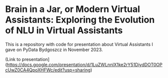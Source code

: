 # Brain in a Jar, or Modern Virtual Assistants: Exploring the Evolution of NLU in Virtual Assistants

This is a repository with code for presentation about Virtual Assistants I gave on PyData Bydgoszcz in November 2023.

(Link to presentation](https://docs.google.com/presentation/d/1LuZWLnnlX1ke2rY51DiydDOT0OPcUwZ0CA4QpoXHFWc/edit?usp=sharing)
